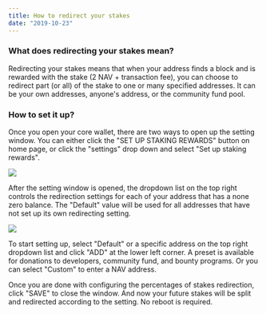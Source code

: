 ```yaml
---
title: How to redirect your stakes
date: "2019-10-23"
---
```


### What does redirecting your stakes mean?

Redirecting your stakes means that when your address finds a block and is rewarded with the stake (2 NAV + transaction fee), you can choose to redirect part (or all) of the stake to one or many specified addresses. It can be your own addresses, anyone's address, or the community fund pool.

### How to set it up?

Once you open your core wallet, there are two ways to open up the setting window. You can either click the "SET UP STAKING REWARDS" button on home page, or click the "settings" drop down and select "Set up staking rewards".

![](/images/redirect-stake-button.png)

After the setting window is opened, the dropdown list on the top right controls the redirection settings for each of your address that has a none zero balance. The "Default" value will be used for all addresses that have not set up its own redirecting setting.

![](/images/redirect-stake-window.png)

To start setting up, select "Default" or a specific address on the top right dropdown list and click "ADD" at the lower left corner. A preset is available for donations to developers, community fund, and bounty programs. Or you can select "Custom" to enter a NAV address.

Once you are done with configuring the percentages of stakes redirection, click "SAVE" to close the window. And now your future stakes will be split and redirected according to the setting. No reboot is required.
